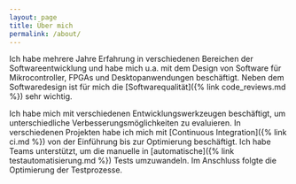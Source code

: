```yaml
---
layout: page
title: Über mich
permalink: /about/
---
```

Ich habe mehrere Jahre Erfahrung in verschiedenen Bereichen der Softwareentwicklung 
und habe mich u.a. mit dem Design von Software für Mikrocontroller, FPGAs und 
Desktopanwendungen beschäftigt. Neben dem Softwaredesign ist für mich die [Softwarequalität]({% link code_reviews.md %})
sehr wichtig.

Ich habe mich mit verschiedenen Entwicklungswerkzeugen beschäftigt, um unterschiedliche 
Verbesserungsmöglichkeiten zu evaluieren. In verschiedenen Projekten habe ich mich mit 
[Continuous Integration]({% link ci.md %}) von der Einführung bis zur Optimierung 
beschäftigt. Ich habe Teams unterstützt, um die manuelle in [automatische]({% link testautomatisierung.md %}) 
Tests umzuwandeln. Im Anschluss folgte die Optimierung der Testprozesse.

